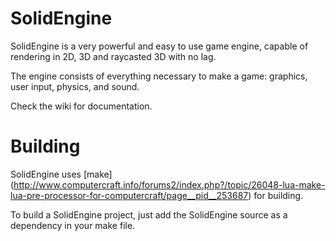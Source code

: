 # SolidEngine

SolidEngine is a very powerful and easy to use game engine, capable of rendering in 2D, 3D and raycasted 3D with no lag.

The engine consists of everything necessary to make a game: graphics, user input, physics, and sound.

Check the wiki for documentation.

# Building

SolidEngine uses [make] (http://www.computercraft.info/forums2/index.php?/topic/26048-lua-make-lua-pre-processor-for-computercraft/page__pid__253687) for building.

To build a SolidEngine project, just add the SolidEngine source as a dependency in your make file.
